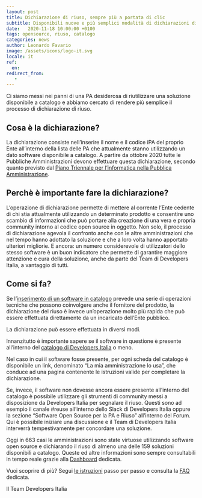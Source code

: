 ```yaml
---
layout: post
title: Dichiarazione di riuso, sempre più a portata di clic 
subtitle: Disponibili nuove e più semplici modalità di dichiarazioni di riuso del software open source per la PA 
date:   2020-11-18 10:00:00 +0100
tags: opensource, riuso, catalogo 
categories: news
author: Leonardo Favario
image: /assets/icons/logo-it.svg
locale: it
ref:
  en:
redirect_from:
   -
---
```


Ci siamo messi nei panni di una PA desiderosa di riutilizzare una soluzione
disponibile a catalogo e abbiamo cercato di rendere più semplice il processo di
dichiarazione di riuso.  
 
## Cosa è la dichiarazione?

La dichiarazione consiste nell’inserire il nome e il codice iPA del proprio
Ente all’interno della lista delle PA che attualmente stanno utilizzando un
dato software disponibile a catalogo. A partire da ottobre 2020 tutte le
Pubbliche Amministrazioni devono effettuare questa dichiarazione, secondo
quanto previsto dal [Piano Triennale per l’informatica nella Pubblica
Amministrazione](https://docs.italia.it/italia/piano-triennale-ict/pianotriennale-ict-doc/it/2020-2022/capitolo-1-servizi/cosa-devono-fare-le-pa.html).
  
   
## Perchè è importante fare la dichiarazione?

L’operazione di dichiarazione permette di mettere al corrente l’Ente cedente
di chi stia attualmente utilizzando un determinato prodotto e consentire uno
scambio di informazioni che può portare alla creazione di una vera e propria
community intorno al codice open source in oggetto. Non solo, il processo di
dichiarazione agevola il confronto anche con le altre amministrazioni che
nel tempo hanno adottato la soluzione e che a loro volta hanno apportato
ulteriori migliorie. 
E ancora: un numero considerevole di utilizzatori dello stesso software è un
buon indicatore che permette di garantire maggiore attenzione e cura della
soluzione, anche da parte del Team di Developers Italia, a vantaggio di
tutti.
 
## Come si fa?

Se l’[inserimento di un software in
catalogo](https://developers.italia.it/it/riuso/pubblicazione) prevede una
serie di operazioni tecniche che possono coinvolgere anche il fornitore del
prodotto, la dichiarazione del riuso è invece un’operazione molto più rapida
che può essere effettuata direttamente da un incaricato dell’Ente pubblico.
  
La dichiarazione può essere effettuata in diversi modi. 
   
Innanzitutto è importante sapere se il software in questione è presente
all’interno del [catalogo di Developers
Italia](https://developers.italia.it/it/software) o meno. 
    
Nel caso in cui il software fosse presente, per ogni scheda del catalogo
è disponibile un link, denominato “La mia amministrazione lo usa”, che
conduce ad una pagina contenente le istruzioni valide per completare la
dichiarazione. 

Se, invece, il software non dovesse ancora essere presente all’interno
del catalogo è possibile utilizzare gli strumenti di community messi
a disposizione da Developers Italia per segnalare il riuso. Questi sono
ad esempio il canale #reuse all’interno dello Slack di Developers Italia
oppure la sezione “Software Open Source per la PA e Riuso” all’interno
del Forum. Qui è possibile iniziare una discussione e il Team di
Developers Italia interverrà tempestivamente per concordare una
soluzione. 
     
      
Oggi in 663 casi le amministrazioni sono state virtuose utilizzando
software open source e dichiarando il riuso di almeno una delle 159
soluzioni disponibili a catalogo. Queste ed altre informazioni sono
sempre consultabili in tempo reale grazie alla
[Dashboard](http://developers.italia.it/it/dashboard) dedicata. 

Vuoi scoprire di più? Segui [le
istruzioni](https://developers.italia.it/it/riuso/dichiarazione) passo per
passo e consulta la [FAQ](https://developers.italia.it/it/faq#collapseDiv11)
dedicata.  

Il Team Developers Italia

